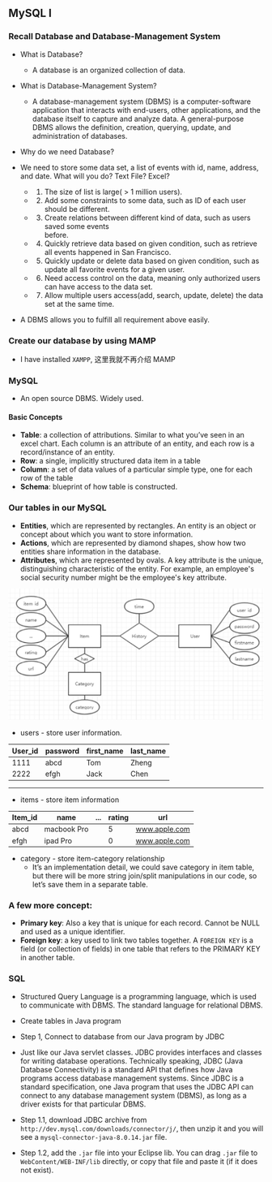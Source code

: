 ## MySQL I

### Recall Database and Database-Management System

- What is Database?
  - A database is an organized collection of data. 

- What is Database-Management System?
  - A database-management system (DBMS) is a computer-software application that interacts 
    with end-users, other applications, and the database itself to capture and 
    analyze data. A general-purpose DBMS allows the definition, creation, querying, 
    update, and administration of databases. 


- Why do we need Database?
- We need to store some data set, a list of events with id, name, address, and date. 
  What will you do? Text File? Excel?
  - 1. The size of list is large( > 1 million users).
  - 2. Add some constraints to some data, such as ID of each user should be different.
  - 3. Create relations between different kind of data, such as users saved some events   
    before.
  - 4. Quickly retrieve data based on given condition, such as retrieve all events 
    happened in San Francisco.
  - 5. Quickly update or delete data based on given condition, such as update all favorite 
    events for a given user.
  - 6. Need access control on the data, meaning only authorized users can have access to 
    the data set.
  - 7.	Allow multiple users access(add, search, update, delete) the data set 
    at the same time.

- A DBMS allows you to fulfill all requirement above easily.


### Create our database by using MAMP

- I have installed `XAMPP`, 这里我就不再介绍 MAMP



### MySQL

- An open source DBMS. Widely used.


#### Basic Concepts

- **Table**: a collection of attributions. Similar to what you’ve seen in an excel chart. 
  Each column is an attribute of an entity, and each row is a record/instance of an entity.
- **Row**: a single, implicitly structured data item in a table
- **Column**: a set of data values of a particular simple type, 
  one for each row of the table
- **Schema**: blueprint of how table is constructed.


### Our tables in our MySQL

- **Entities**, which are represented by rectangles. An entity is an object or concept 
  about which you want to store information.
- **Actions**, which are represented by diamond shapes, show how two entities share 
  information in the database.
- **Attributes**, which are represented by ovals. A key attribute is the unique, 
  distinguishing characteristic of the entity. For example, an employee's social security 
  number might be the employee's key attribute.

![](img/2020-08-12-17-00-21.png)



- users - store user information.

| User_id | password | first_name | last_name |
| ------- | -------- | ------- | -------- |
| 1111 | abcd | Tom | Zheng |     
| 2222 | efgh | Jack | Chen | 


---


- items - store item information


Item_id | name | ... | rating | url
------- | -------- | ------- | -------- | -------- 
abcd | macbook Pro |  | 5 | www.apple.com     
efgh | ipad Pro |  | 0 | www.apple.com  



- category - store item-category relationship
  - It’s an implementation detail, we could save category in item table, 
    but there will be more string join/split manipulations in our code, 
    so let’s save them in a separate table.






### A few more concept:

- **Primary key**: Also a key that is unique for each record. Cannot be NULL and 
  used as a unique identifier.
- **Foreign key**: a key used to link two tables together. A `FOREIGN KEY` is a field 
  (or collection of fields) in one table that refers to the PRIMARY KEY in another table.
 



### SQL

- Structured Query Language is a programming language, which is used to communicate 
  with DBMS. The standard language for relational DBMS.

- Create tables in Java program

- Step 1, Connect to database from our Java program by JDBC

- Just like our Java servlet classes. JDBC provides interfaces and classes for writing 
  database operations. Technically speaking, JDBC (Java Database Connectivity) 
  is a standard API that defines how Java programs access database management systems. 
  Since JDBC is a standard specification, one Java program that uses the JDBC API
  can connect to any database management system (DBMS), 
  as long as a driver exists for that particular DBMS.

- Step 1.1, download JDBC archive from `http://dev.mysql.com/downloads/connector/j/`, 
  then unzip it and you will see a `mysql-connector-java-8.0.14.jar` file.

- Step 1.2, add the `.jar` file into your Eclipse lib. You can drag `.jar` file to 
  `WebContent/WEB-INF/lib` directly, or copy that file and paste it (if it does not exist). 





